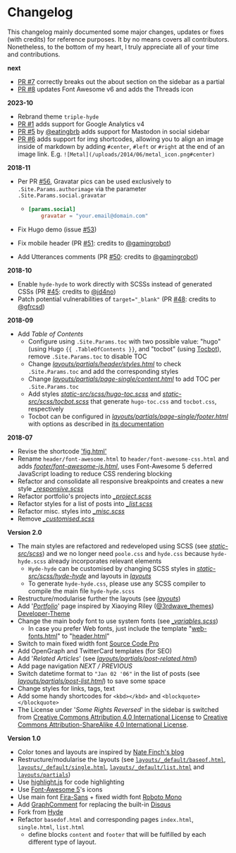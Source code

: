 # Changelog

This changelog mainly documented some major changes, updates or fixes (with credits) for reference purposes. It by no means covers all contributors. Nonetheless, to the bottom of my heart, I truly appreciate all of your time and contributions.

__next__

* [PR #7](https://github.com/derme302/triple-hyde/pull/7) correctly breaks out the about section on the sidebar as a partial
* [PR #8](https://github.com/derme302/triple-hyde/pull/8) updates Font Awesome v6 and adds the Threads icon


__2023-10__

* Rebrand theme `triple-hyde`
* [PR #1](https://github.com/derme302/triple-hyde/pull/1) adds support for Google Analytics v4
* [PR #5](https://github.com/derme302/triple-hyde/pull/5) by [@eatingbrb](https://github.com/eatingbrb) adds support for Mastodon in social sidebar
* [PR #6](https://github.com/derme302/triple-hyde/pull/6) adds support for img shortcodes, allowing you to align an image inside of markdown by adding `#center`, `#left` or `#right` at the end of an image link. E.g. `![Metal](/uploads/2014/06/metal_icon.png#center)`

__2018-11__

* Per PR [#56](https://github.com/htr3n/hyde-hyde/commit/5ed13e17400bbc09a342b60fd50cd9fe3e6f1525), Gravatar pics can be used exclusively to `.Site.Params.authorimage` via the parameter `.Site.Params.social.gravatar`

  * ```toml
    [params.social]
    	gravatar = "your.email@domain.com"
    ```

* Fix Hugo demo (issue [#53](https://github.com/htr3n/hyde-hyde/issues/53))

* Fix mobile header (PR [#51](https://github.com/htr3n/hyde-hyde/pull/51): credits to [@gamingrobot](https://github.com/gamingrobot))

* Add Utterances comments (PR [#50](https://github.com/htr3n/hyde-hyde/pull/50): credits to [@gamingrobot](https://github.com/gamingrobot))

__2018-10__

* Enable `hyde-hyde` to work directly with SCSSs instead of generated CSSs (PR [#45](https://github.com/htr3n/hyde-hyde/pull/45): credits to [@jd4no](https://github.com/jd4no))
* Patch potential vulnerabilities of `target="_blank"` (PR [#48](https://github.com/htr3n/hyde-hyde/pull/48): credits to [@gfrcsd](https://github.com/gfrcsd))

__2018-09__

* Add _Table of Contents_ 
  * Configure using `.Site.Params.toc` with two possible value: "hugo" (using Hugo `{{ .TableOfContents }}`, and "tocbot" (using [Tocbot](https://tscanlin.github.io/tocbot/)), remove `.Site.Params.toc` to disable TOC
  * Change [_layouts/partials/header/styles.html_](https://github.com/htr3n/hyde-hyde/blob/master/layouts/partials/header/styles.html) to check `.Site.Params.toc` and add the corresponding styles
  * Change [_layouts/partials/page-single/content.html_](https://github.com/htr3n/hyde-hyde/blob/master/layouts/partials/page-single/content.html )  to add TOC per `.Site.Params.toc`
  * Add styles [_static-src/scss/hugo-toc.scss_](https://github.com/htr3n/hyde-hyde/blob/v2.0.2/static-src/scss/hugo-toc.scss) and [_static-src/scss/tocbot.scss_](https://github.com/htr3n/hyde-hyde/blob/v2.0.2/static-src/scss/tocbot.scss) that generate `hugo-toc.css` and `tocbot.css`, respectively
  * Tocbot can be configured in [_layouts/partials/page-single/footer.html_](layouts/partials/page-single/footer.html) with options as described in [its documentation](https://tscanlin.github.io/tocbot/#api)

__2018-07__

* Revise the shortcode ['fig.html'](https://github.com/htr3n/hyde-hyde/blob/master/layouts/shortcodes/fig.html)
* Rename `header/font-awesome.html` to `header/font-awesome-css.html` and adds [_footer/font-awesome-js.html_](https://github.com/htr3n/hyde-hyde/blob/master/layouts/partials/footer/font-awesome-js.html), uses Font-Awesome 5 deferred JavaScript loading to reduce CSS rendering blocking
* Refactor and consolidate all responsive breakpoints and creates a new style  [_\_responsive.scss_](https://github.com/htr3n/hyde-hyde/blob/v2.0.1/static-src/scss/hyde-hyde/_responsive.scss)
* Refactor portfolio's projects into [_\_project.scss_](https://github.com/htr3n/hyde-hyde/blob/v2.0.1/static-src/scss/hyde-hyde/_project.scss)
* Refactor styles for a list of posts into [_\_list.scss_](https://github.com/htr3n/hyde-hyde/blob/v2.0.1/static-src/scss/hyde-hyde/_list.scss)
* Refactor misc. styles into [_\_misc.scss_](https://github.com/htr3n/hyde-hyde/blob/v2.0.1/static-src/scss/hyde-hyde/_misc.scss)
* Remove  [_\_customised.scss_](https://github.com/htr3n/hyde-hyde/blob/v2.0.0/static-src/scss/hyde-hyde/_customised.scss)

__Version 2.0__

* The main styles are refactored and redeveloped using SCSS (see [_static-src/scss_](https://github.com/htr3n/hyde-hyde/tree/v2.0.0/static-src/scss))
  and we no longer need `poole.css` and `hyde.css` because `hyde-hyde.scss` already incorporates relevant elements
  * `Hyde-hyde` can be customised by changing SCSS styles in [_static-src/scss/hyde-hyde_](https://github.com/htr3n/hyde-hyde/tree/v2.0.0/static-src/scss/hyde-hyde) and layouts in [_layouts_](https://github.com/htr3n/hyde-hyde/tree/v2.0.0/layouts) 
  * To generate `hyde-hyde.css`, please use any SCSS compiler to compile the main file  `hyde-hyde.scss`
* Restructure/modularise further the layouts (see [_layouts_](https://github.com/htr3n/hyde-hyde/tree/v2.0.0/layouts))
* Add '[_Portfolio_](https://github.com/htr3n/hyde-hyde/tree/v2.0.0/layouts/portfolio)' page inspired by Xiaoying Riley ([@3rdwave_themes](https://twitter.com/3rdwave_themes)) [Developer-Theme](https://github.com/xriley/developer-theme)
* Change the main body font to use system fonts (see [_\_variables.scss_](https://github.com/htr3n/hyde-hyde/tree/v2.0.0/static-src/scss/hyde-hyde/_variables.scss))
	* In case you prefer Web fonts, just include the template "[web-fonts.html](https://github.com/htr3n/hyde-hyde/tree/v2.0.0/layouts/partials/header/web-fonts.html)" to "[header.html](https://github.com/htr3n/hyde-hyde/tree/v2.0.0/layouts/partials/header.html)"
* Switch to main fixed width font [Source Code Pro](https://fonts.google.com/specimen/Source+Code+Pro)
* Add OpenGraph and TwitterCard templates (for SEO)
* Add '_Related Articles_' (see [_layouts/partials/post-related.html_](https://github.com/htr3n/hyde-hyde/tree/v2.0.0/layouts/partials/post-related.html))
* Add page navigation _NEXT / PREVIOUS_
* Switch datetime format to `"Jan 02 '06"` in the list of posts (see [_layouts/partials/post-list.html_](https://github.com/htr3n/hyde-hyde/tree/v2.0.0/layouts/partials/post-list.html)) to save some space
* Change styles for links, tags, text
* Add some handy shortcodes for `<kbd></kbd>` and `<blockquote></blockquote>`
* The License under '_Some Rights Reversed_' in the sidebar is switched from [Creative Commons Attribution 4.0 International License](http://creativecommons.org/licenses/by/4.0/) to [Creative Commons Attribution-ShareAlike 4.0 International License](http://creativecommons.org/licenses/by-sa/4.0/).

__Version 1.0__

* Color tones and layouts are inspired by [Nate Finch's blog](https://npf.io)
* Restructure/modularise the layouts (see [`layouts/_default/baseof.html`](https://github.com/htr3n/hyde-hyde/tree/v1.0.0/layouts/_default/baseof.html), [`layouts/_default/single.html`](https://github.com/htr3n/hyde-hyde/tree/v1.0.0/layouts/_default/single.html), [`layouts/_default/list.html`](https://github.com/htr3n/hyde-hyde/tree/v1.0.0/layouts/_default/list.html) and [`layouts/partials`](https://github.com/htr3n/hyde-hyde/tree/v1.0.0/layouts/partials/))
* Use [highlight.js](https://highlightjs.org) for code highlighting
* Use [Font-Awesome 5](https://fontawesome.com)'s icons
* Use main font [Fira-Sans](https://fonts.google.com/specimen/Fira+Sans) + fixed width font [Roboto Mono](https://fonts.google.com/specimen/Roboto+Mono)
* Add [GraphComment](https://graphcomment.com) for replacing the built-in [Disqus](https://disqus.com)
* Fork from [Hyde](https://github.com/spf13/hyde) 
* Refactor `basedof.html` and corresponding pages `index.html`, `single.html`, `list.html`
    - define blocks `content` and `footer` that will be fulfilled by each different type of layout.
